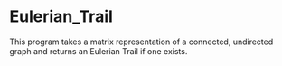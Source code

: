 # Eulerian_Trail

This program takes a matrix representation of a connected, undirected graph and returns an Eulerian Trail if one exists.
